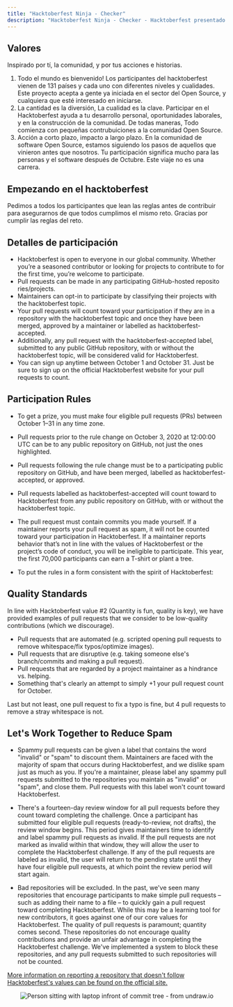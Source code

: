 ```yaml
---
title: "Hacktoberfest Ninja - Checker"
description: "Hacktoberfest Ninja - Checker - Hacktoberfest presentado por DigitalOcean"
---
```


## Valores

Inspirado por tí, la comunidad, y por tus acciones e historias.

  1. Todo el mundo es bienvenido! Los participantes del hacktoberfest vienen de 131 países y cada uno con diferentes niveles y cualidades. Este proyecto acepta a gente ya iniciada en el sector del Open Source, y cualquiera que esté interesado en iniciarse.
  2. La cantidad es la diversión, La cualidad es la clave. Participar en el Hacktoberfest ayuda a tu desarrollo personal, oportunidades laborales, y en la construcción de la comunidad. De todas maneras, Todo comienza con pequeñas contrubuiciones a la comunidad Open Source.
  3. Acción a corto plazo, impacto a largo plazo. En la comunidad de software Open Source, estamos siguiendo los pasos de aquellos que vinieron antes que nosotros. Tu participación significa mucho para las personas y el software después de Octubre. Este viaje no es una carrera.

## Empezando en el hacktoberfest

Pedimos a todos los participantes que lean las reglas antes de contribuir para asegurarnos de que todos cumplimos el mismo reto. Gracias por cumplir las reglas del reto.

## Detalles de participación

- Hacktoberfest is open to everyone in our global community. Whether you’re a seasoned contributor or looking for projects to contribute to for the first time, you’re welcome to participate.
- Pull requests can be made in any participating GitHub-hosted reposito ries/projects.
- Maintainers can opt-in to participate by classifying their projects with the hacktoberfest topic.
- Your pull requests will count toward your participation if they are in a repository with the hacktoberfest topic and once they have been merged, approved by a maintainer or labelled as hacktoberfest-accepted.
- Additionally, any pull request with the hacktoberfest-accepted label, submitted to any public GitHub repository, with or without the hacktoberfest topic, will be considered valid for Hacktoberfest.
- You can sign up anytime between October 1 and October 31. Just be sure to sign up on the official Hacktoberfest website for your pull requests to count.

## Participation Rules

- To get a prize, you must make four eligible pull requests (PRs) between October 1–31 in any time zone.

- Pull requests prior to the rule change on October 3, 2020 at 12:00:00 UTC can be to any public repository on GitHub, not just the ones highlighted.

- Pull requests following the rule change must be to a participating public repository on GitHub, and have been merged, labelled as hacktoberfest-accepted, or approved.

- Pull requests labelled as hacktoberfest-accepted will count toward to Hacktoberfest from any public repository on GitHub, with or without the hacktoberfest topic.

- The pull request must contain commits you made yourself. If a maintainer reports your pull request as spam, it will not be counted toward your participation in Hacktoberfest. If a maintainer reports behavior that’s not in line with the values of Hacktoberfest or the project’s code of conduct, you will be ineligible to participate. This year, the first 70,000 participants can earn a T-shirt or plant a tree.

- To put the rules in a form consistent with the spirit of Hacktoberfest:

## Quality Standards

In line with Hacktoberfest value #2 (Quantity is fun, quality is key), we have provided examples of pull requests that we consider to be low-quality contributions (which we discourage).

- Pull requests that are automated (e.g. scripted opening pull requests to remove whitespace/fix typos/optimize images).
- Pull requests that are disruptive (e.g. taking someone else's branch/commits and making a pull request).
- Pull requests that are regarded by a project maintainer as a hindrance vs. helping.
- Something that's clearly an attempt to simply +1 your pull request count for October.

Last but not least, one pull request to fix a typo is fine, but 4 pull requests to remove a stray whitespace is not.

## Let's Work Together to Reduce Spam

- Spammy pull requests can be given a label that contains the word "invalid" or "spam" to discount them. Maintainers are faced with the majority of spam that occurs during Hacktoberfest, and we dislike spam just as much as you. If you're a maintainer, please label any spammy pull requests submitted to the repositories you maintain as "invalid" or "spam", and close them. Pull requests with this label won't count toward Hacktoberfest.

- There's a fourteen-day review window for all pull requests before they count toward completing the challenge. Once a participant has submitted four eligible pull requests (ready-to-review, not drafts), the review window begins. This period gives maintainers time to identify and label spammy pull requests as invalid. If the pull requests are not marked as invalid within that window, they will allow the user to complete the Hacktoberfest challenge. If any of the pull requests are labeled as invalid, the user will return to the pending state until they have four eligible pull requests, at which point the review period will start again.

- Bad repositories will be excluded. In the past, we've seen many repositories that encourage participants to make simple pull requests – such as adding their name to a file – to quickly gain a pull request toward completing Hacktoberfest. While this may be a learning tool for new contributors, it goes against one of our core values for Hacktoberfest. The quality of pull requests is paramount; quantity comes second. These repositories do not encourage quality contributions and provide an unfair advantage in completing the Hacktoberfest challenge. We've implemented a system to block these repositories, and any pull requests submitted to such repositories will not be counted.

[More information on reporting a repository that doesn't follow Hacktoberfest's values can be found on the official site.](https://hacktoberfest.digitalocean.com/details#spam)

<center>
  <img class="Splash-Image" alt="Person sitting with laptop infront of commit tree - from undraw.io" />
</center>
